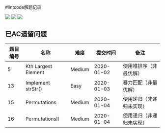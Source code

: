 #lintcode解题记录

![](https://img.shields.io/badge/7-Easy-green.svg)
![](https://img.shields.io/badge/8-Medium-yellow.svg)
![](https://img.shields.io/badge/0-Hard-red.svg)


## 已AC遗留问题

| 题目编号 | 名称 | 难度 | 提交时间 | 备注 |
| ------ | ------ | ------ |------ |------ |
| 5 |  Kth Largest Element | Medium | 2020-01-02 | 使用堆排序（非最优解） |
| 13 |  Implement strStr() | Easy | 2020-01-03 | 暴力匹配（非最优解） |
| 15 |  Permutations | Medium | 2020-01-04 | 使用递归（非递归未实现） |
| 16 |  PermutationsII | Medium | 2020-01-04 | 使用递归（非递归未实现） |
